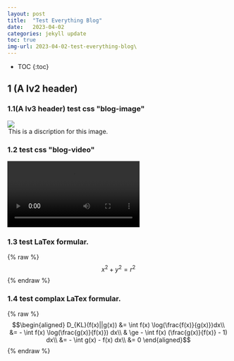```yaml
---
layout: post
title:  "Test Everything Blog"
date:   2023-04-02
categories: jekyll update
toc: true
img-url: 2023-04-02-test-everything-blog\
---
```



* TOC
{:toc}

## 1 (A lv2 header)
### 1.1(A lv3 header) test css "blog-image"
<div class = "blog-image">
    <img src="{{ site.blog-img-url }}{{ page.img-url }}test-1.png">
    <div>
        <legend>This is a discription for this image.</legend>
    </div>
</div>

### 1.2 test css "blog-video"
<div class = "blog-video">
    <video  controls>
        <source src="https://drive.google.com/uc?export=download&id=1WafTItDAKgdysiMkJcpHL7TzRup1Ztjk" type='video/mp4'>
    </video>
</div>

### 1.3 test LaTex formular.

{% raw %}
$$x^2 + y^2 = r^2$$
{% endraw %}

### 1.4 test complax LaTex formular.

{% raw %}
$$\begin{aligned}
D_{KL}(f(x)||g(x)) &= \int f(x) \log(\frac{f(x)}{g(x)})dx\\
&= - \int f(x) \log(\frac{g(x)}{f(x)}) dx\\
& \ge - \int f(x) (\frac{g(x)}{f(x)} - 1) dx\\
&= - \int g(x) - f(x) dx\\
&= 0 
\end{aligned}$$
{% endraw %}